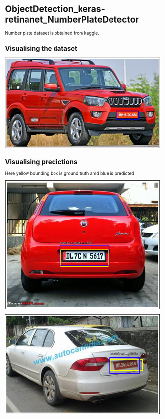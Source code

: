 # ObjectDetection_keras-retinanet_NumberPlateDetector

Number plate dataset is obtained from kaggle. 

## Visualising the dataset


![](https://github.com/rohitcmohite/ObjectDetection_keras-retinanet_NumberPlateDetector/blob/main/images/one.png)

## Visualising predictions

Here yellow bounding box is ground truth amd blue is predicted

![](https://github.com/rohitcmohite/ObjectDetection_keras-retinanet_NumberPlateDetector/blob/main/images/2.PNG)


![](https://github.com/rohitcmohite/ObjectDetection_keras-retinanet_NumberPlateDetector/blob/main/images/3.PNG)
